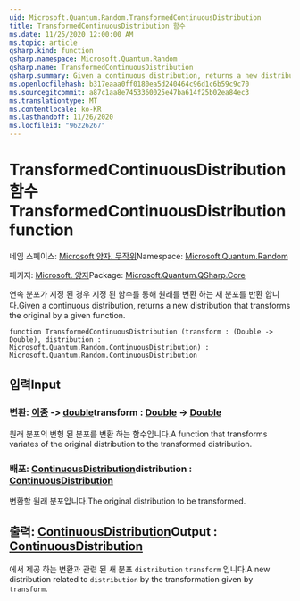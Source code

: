 ```yaml
---
uid: Microsoft.Quantum.Random.TransformedContinuousDistribution
title: TransformedContinuousDistribution 함수
ms.date: 11/25/2020 12:00:00 AM
ms.topic: article
qsharp.kind: function
qsharp.namespace: Microsoft.Quantum.Random
qsharp.name: TransformedContinuousDistribution
qsharp.summary: Given a continuous distribution, returns a new distribution that transforms the original by a given function.
ms.openlocfilehash: b317eaaa0ff0180ea5d240464c96d1c6b59c9c70
ms.sourcegitcommit: a87c1aa8e7453360025e47ba614f25b02ea84ec3
ms.translationtype: MT
ms.contentlocale: ko-KR
ms.lasthandoff: 11/26/2020
ms.locfileid: "96226267"
---
```

# <a name="transformedcontinuousdistribution-function"></a><span data-ttu-id="8e6cf-102">TransformedContinuousDistribution 함수</span><span class="sxs-lookup"><span data-stu-id="8e6cf-102">TransformedContinuousDistribution function</span></span>

<span data-ttu-id="8e6cf-103">네임 스페이스: [Microsoft 양자. 무작위](xref:Microsoft.Quantum.Random)</span><span class="sxs-lookup"><span data-stu-id="8e6cf-103">Namespace: [Microsoft.Quantum.Random](xref:Microsoft.Quantum.Random)</span></span>

<span data-ttu-id="8e6cf-104">패키지: [Microsoft. 양자](https://nuget.org/packages/Microsoft.Quantum.QSharp.Core)</span><span class="sxs-lookup"><span data-stu-id="8e6cf-104">Package: [Microsoft.Quantum.QSharp.Core](https://nuget.org/packages/Microsoft.Quantum.QSharp.Core)</span></span>


<span data-ttu-id="8e6cf-105">연속 분포가 지정 된 경우 지정 된 함수를 통해 원래를 변환 하는 새 분포를 반환 합니다.</span><span class="sxs-lookup"><span data-stu-id="8e6cf-105">Given a continuous distribution, returns a new distribution that transforms the original by a given function.</span></span>

```qsharp
function TransformedContinuousDistribution (transform : (Double -> Double), distribution : Microsoft.Quantum.Random.ContinuousDistribution) : Microsoft.Quantum.Random.ContinuousDistribution
```


## <a name="input"></a><span data-ttu-id="8e6cf-106">입력</span><span class="sxs-lookup"><span data-stu-id="8e6cf-106">Input</span></span>

### <a name="transform--double---double"></a><span data-ttu-id="8e6cf-107">변환: [이중](xref:microsoft.quantum.lang-ref.double) -> [double](xref:microsoft.quantum.lang-ref.double)</span><span class="sxs-lookup"><span data-stu-id="8e6cf-107">transform : [Double](xref:microsoft.quantum.lang-ref.double) -> [Double](xref:microsoft.quantum.lang-ref.double)</span></span>

<span data-ttu-id="8e6cf-108">원래 분포의 변형 된 분포를 변환 하는 함수입니다.</span><span class="sxs-lookup"><span data-stu-id="8e6cf-108">A function that transforms variates of the original distribution to the transformed distribution.</span></span>


### <a name="distribution--continuousdistribution"></a><span data-ttu-id="8e6cf-109">배포: [ContinuousDistribution](xref:Microsoft.Quantum.Random.ContinuousDistribution)</span><span class="sxs-lookup"><span data-stu-id="8e6cf-109">distribution : [ContinuousDistribution](xref:Microsoft.Quantum.Random.ContinuousDistribution)</span></span>

<span data-ttu-id="8e6cf-110">변환할 원래 분포입니다.</span><span class="sxs-lookup"><span data-stu-id="8e6cf-110">The original distribution to be transformed.</span></span>



## <a name="output--continuousdistribution"></a><span data-ttu-id="8e6cf-111">출력: [ContinuousDistribution](xref:Microsoft.Quantum.Random.ContinuousDistribution)</span><span class="sxs-lookup"><span data-stu-id="8e6cf-111">Output : [ContinuousDistribution](xref:Microsoft.Quantum.Random.ContinuousDistribution)</span></span>

<span data-ttu-id="8e6cf-112">에서 제공 하는 변환과 관련 된 새 분포 `distribution` `transform` 입니다.</span><span class="sxs-lookup"><span data-stu-id="8e6cf-112">A new distribution related to `distribution` by the transformation given by `transform`.</span></span>